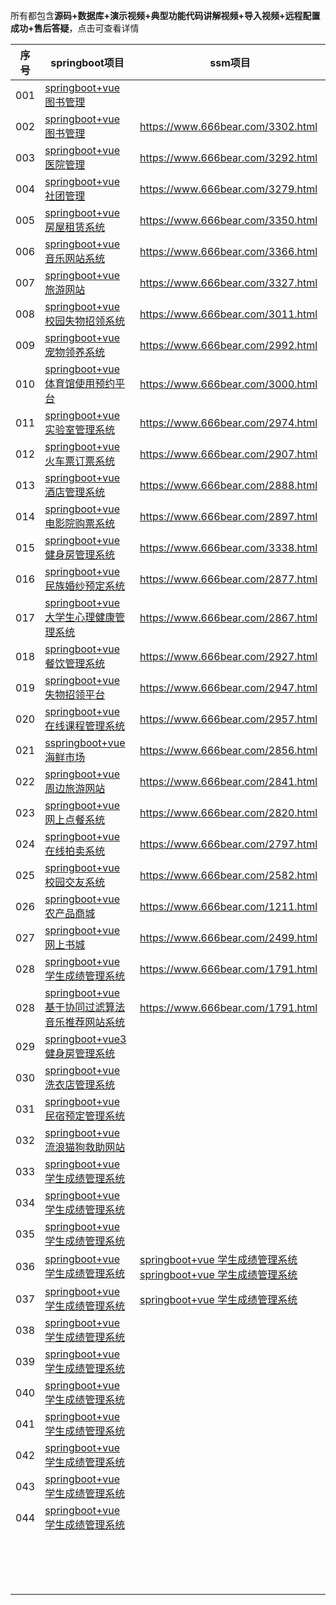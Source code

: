 所有都包含**源码+数据库+演示视频+典型功能代码讲解视频+导入视频+远程配置成功+售后答疑**，点击可查看详情

| **序号** | **springboot项目**                                           | **ssm项目**                                                  |
| -------- | ------------------------------------------------------------ | ------------------------------------------------------------ |
| 001      | [springboot+vue 图书管理](https://www.666bear.com/3312.html) |                                                              |
| 002      | [springboot+vue 图书管理](https://www.666bear.com/3302.html) | https://www.666bear.com/3302.html                            |
| 003      | [springboot+vue 医院管理](https://www.666bear.com/3292.html) | https://www.666bear.com/3292.html                            |
| 004      | [springboot+vue 社团管理](https://www.666bear.com/3279.html) | https://www.666bear.com/3279.html                            |
| 005      | [springboot+vue 房屋租赁系统](https://www.666bear.com/3350.html) | https://www.666bear.com/3350.html                            |
| 006      | [springboot+vue 音乐网站系统](https://www.666bear.com/3366.html) | https://www.666bear.com/3366.html                            |
| 007      | [springboot+vue 旅游网站](https://www.666bear.com/3327.html) | https://www.666bear.com/3327.html                            |
| 008      | [springboot+vue 校园失物招领系统](https://www.666bear.com/3011.html) | https://www.666bear.com/3011.html                            |
| 009      | [springboot+vue 宠物领养系统](https://www.666bear.com/2992.html) | https://www.666bear.com/2992.html                            |
| 010      | [springboot+vue 体育馆使用预约平台](https://www.666bear.com/3000.html) | https://www.666bear.com/3000.html                            |
| 011      | [springboot+vue 实验室管理系统](https://www.666bear.com/2974.html) | https://www.666bear.com/2974.html                            |
| 012      | [springboot+vue 火车票订票系统](https://www.666bear.com/2907.html) | https://www.666bear.com/2907.html                            |
| 013      | [springboot+vue 酒店管理系统](https://www.666bear.com/2888.html) | https://www.666bear.com/2888.html                            |
| 014      | [springboot+vue 电影院购票系统](https://www.666bear.com/2897.html) | https://www.666bear.com/2897.html                            |
| 015      | [springboot+vue 健身房管理系统](https://www.666bear.com/3338.html) | https://www.666bear.com/3338.html                            |
| 016      | [springboot+vue 民族婚纱预定系统](https://www.666bear.com/2877.html) | https://www.666bear.com/2877.html                            |
| 017      | [springboot+vue 大学生心理健康管理系统](https://www.666bear.com/2867.html) | https://www.666bear.com/2867.html                            |
| 018      | [springboot+vue 餐饮管理系统](https://www.666bear.com/2927.html) | https://www.666bear.com/2927.html                            |
| 019      | [springboot+vue 失物招领平台](https://www.666bear.com/2947.html) | https://www.666bear.com/2947.html                            |
| 020      | [springboot+vue 在线课程管理系统](https://www.666bear.com/2957.html) | https://www.666bear.com/2957.html                            |
| 021      | [sspringboot+vue 海鲜市场](https://www.666bear.com/2856.html) | https://www.666bear.com/2856.html                            |
| 022      | [springboot+vue 周边旅游网站](https://www.666bear.com/2841.html) | https://www.666bear.com/2841.html                            |
| 023      | [springboot+vue 网上点餐系统](https://www.666bear.com/2820.html) | https://www.666bear.com/2820.html                            |
| 024      | [springboot+vue 在线拍卖系统](https://www.666bear.com/2937.html) | https://www.666bear.com/2797.html                            |
| 025      | [springboot+vue 校园交友系统](https://www.666bear.com/2582.html) | https://www.666bear.com/2582.html                            |
| 026      | [springboot+vue 农产品商城](https://www.666bear.com/1211.html) | https://www.666bear.com/1211.html                            |
| 027      | [springboot+vue 网上书城](https://www.666bear.com/2499.html) | https://www.666bear.com/2499.html                            |
| 028      | [springboot+vue 学生成绩管理系统](https://www.666bear.com/1791.html) | https://www.666bear.com/1791.html                            |
| 028      | [springboot+vue 基于协同过滤算法音乐推荐网站系统](https://www.666bear.com/3191.html) | https://www.666bear.com/1791.html                            |
| 029      | [springboot+vue3 健身房管理系统](https://www.666bear.com/3523.html) |                                                              |
| 030      | [springboot+vue 洗衣店管理系统](https://www.666bear.com/3537.html) |                                                              |
| 031      | [springboot+vue 民宿预定管理系统](https://www.666bear.com/3548.html) |                                                              |
| 032      | [springboot+vue 流浪猫狗救助网站](https://www.666bear.com/3570.html) |                                                              |
| 033      | [springboot+vue 学生成绩管理系统](https://www.666bear.com/1791.html) |                                                              |
| 034      | [springboot+vue 学生成绩管理系统](https://www.666bear.com/1791.html) |                                                              |
| 035      | [springboot+vue 学生成绩管理系统](https://www.666bear.com/1791.html) |                                                              |
| 036      | [springboot+vue 学生成绩管理系统](https://www.666bear.com/1791.html) | [springboot+vue 学生成绩管理系统](https://www.666bear.com/1791.html)[springboot+vue 学生成绩管理系统](https://www.666bear.com/1791.html) |
| 037      | [springboot+vue 学生成绩管理系统](https://www.666bear.com/1791.html) | [springboot+vue 学生成绩管理系统](https://www.666bear.com/1791.html) |
| 038      | [springboot+vue 学生成绩管理系统](https://www.666bear.com/1791.html) |                                                              |
| 039      | [springboot+vue 学生成绩管理系统](https://www.666bear.com/1791.html) |                                                              |
| 040      | [springboot+vue 学生成绩管理系统](https://www.666bear.com/1791.html) |                                                              |
| 041      | [springboot+vue 学生成绩管理系统](https://www.666bear.com/1791.html) |                                                              |
| 042      | [springboot+vue 学生成绩管理系统](https://www.666bear.com/1791.html) |                                                              |
| 043      | [springboot+vue 学生成绩管理系统](https://www.666bear.com/1791.html) |                                                              |
| 044      | [springboot+vue 学生成绩管理系统](https://www.666bear.com/1791.html) |                                                              |
|          |                                                              |                                                              |
|          |                                                              |                                                              |
|          |                                                              |                                                              |
|          |                                                              |                                                              |
|          |                                                              |                                                              |
|          |                                                              |                                                              |
|          |                                                              |                                                              |
|          |                                                              |                                                              |
|          |                                                              |                                                              |
|          |                                                              |                                                              |
|          |                                                              |                                                              |
|          |                                                              |                                                              |
|          |                                                              |                                                              |
|          |                                                              |                                                              |
|          |                                                              |                                                              |
|          |                                                              |                                                              |

